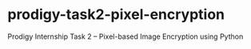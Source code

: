 # prodigy-task2-pixel-encryption
Prodigy Internship Task 2 – Pixel-based Image Encryption using Python
